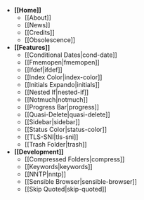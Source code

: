 - **[[Home]]**
    * [[About]]
    * [[News]]
    * [[Credits]]
    * [[Obsolescence]]
- **[[Features]]**
    * [[Conditional Dates|cond-date]]
    * [[Fmemopen|fmemopen]]
    * [[Ifdef|ifdef]]
    * [[Index Color|index-color]]
    * [[Initials Expando|initials]]
    * [[Nested If|nested-if]]
    * [[Notmuch|notmuch]]
    * [[Progress Bar|progress]]
    * [[Quasi-Delete|quasi-delete]]
    * [[Sidebar|sidebar]]
    * [[Status Color|status-color]]
    * [[TLS-SNI|tls-sni]]
    * [[Trash Folder|trash]]
- **[[Development]]**
    * [[Compressed Folders|compress]]
    * [[Keywords|keywords]]
    * [[NNTP|nntp]]
    * [[Sensible Browser|sensible-browser]]
    * [[Skip Quoted|skip-quoted]]
